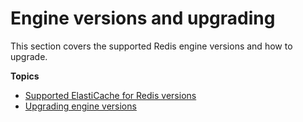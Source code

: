 # Engine versions and upgrading<a name="engine-versions"></a>

This section covers the supported Redis engine versions and how to upgrade\.

**Topics**
+ [Supported ElastiCache for Redis versions](supported-engine-versions.md)
+ [Upgrading engine versions](VersionManagement.md)